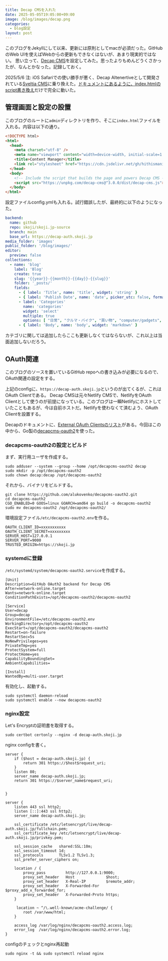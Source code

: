 ```yaml
---
title: Decap CMSを入れた
date: 2025-05-05T19:05:00+09:00
image: /blog/images/decap.png
categories:
  - blog設定
layout: post
---
```

このブログをJekyllにして以来、更新には原則としてmacが必須だった。GitHubのWeb UIを使えばWebからの更新もできなくはないが、あまり現実的ではない。
思い立って、[Decap CMS](https://decapcms.org)を設定してみた。思ったよりもめんどうくさかったが、なんとかなった。記録しておく。

2025/5/6 注: iOS Safariでの使い勝手が悪く、Decap Altenertiveとして開発されている[Sveltia CMS](https://github.com/sveltia/sveltia-cms)に乗り換えた。[ドキュメントにあるように、index.htmlのscript書き換え](https://github.com/sveltia/sveltia-cms?tab=readme-ov-file#migration)だけで完全に動いた。

## 管理画面と設定の設置

このブログのルートに`admin`ディレクトリを作り、そこに`index.html`ファイルを入れる。内容は以下の通り。

```html
<!DOCTYPE html>
<html>
  <head>
    <meta charset="utf-8" />
    <meta name="viewport" content="width=device-width, initial-scale=1.0" />
    <title>Content Manager</title>
    <link rel="stylesheet" href="https://cdn.jsdelivr.net/gh/hithismani/responsive-decap@main/dist/responsive.css"> <!-- Unminfied -->    
  </head>
  <body>
    <!-- Include the script that builds the page and powers Decap CMS -->
    <script src="https://unpkg.com/decap-cms@^3.0.0/dist/decap-cms.js"></script>
  </body>
</html>
```

設定ファイルconfig.ymlも入れる。試行錯誤したが、最終的に以下のようになった。

```yaml
backend:
  name: github
  repo: skoji/skoji.jp-source
  branch: main
  base_url: https://decap-auth.skoji.jp
media_folder: 'images'
public_folder: '/blog/images/'
editor:
  preview: false
collections:
  - name: 'blog'
    label: 'Blog'
    create: true
    slug: '{{year}}-{{month}}-{{day}}-{{slug}}'
    folder: '_posts/'
    fields:
      - { label: 'Title', name: 'title', widget: 'string' }
      - { label: 'Publish Date', name: 'date', picker_utc: false, format: "YYYY-MM-DDTHH:mm:ssZ", widget: 'datetime' }
      - label: 'Categories'
        name: 'categories'
        widget: 'select'
        multiple: true
        options: [ "日常", "クルマ・バイク", "買い物", "computer/gadgets", "料理", "音楽",  "お酒", "本", "blog設定", "ソフトウェア", "ネタ", "写真", "映画", "このブログについて", "その他", ".NET Framework", "Ruby", "R", "ソフトウェア開発", "休むに似たり",  "Lua",  "atom",  "未分類",  "イベント",  "LowLevel",  "Factor",  "プログラミング言語",  "開発環境",  "Lisp系",  "電子書籍",  "gepub",  "電書",  "11日",  "webapp",  "目標",  "Rust",  "Mastodon",  "猫",  "ひとりアドベントカレンダー",  "英語の表現",  "個人事業主",  "font",  "日記",  "MikanOS",  "blender"]
      - { label: 'Body', name: 'body', widget: 'markdown' }
```

カテゴリに関しては追加したらここも更新しなくてはならないが、これ以上は当面追加しないだろう。

## OAuth関連

このブログのソースを置いているGitHub repoへの書き込みが必要になるので、OAuth関連の設定をする。

上記のconfigに、`https://decap-auth.skoji.jp`というのが出てくるが、これはOAuth Clientである。
Decap CMSは元々Netlify CMSで、NetlifyをOAuth Clientとして使うのが前提になっている。このブログは一瞬Netlifyにホストしていたこともあるが、今は自前ホストだ。Netlifyを使わなくて済むよう、OAuth Clientを設置する。

Decapのドキュメントに、[External OAuth Clientsのリスト](https://decapcms.org/docs/external-oauth-clients/)がある。今回はこの中から、Go製の[decapcms-oauth2](https://github.com/alukovenko/decapcms-oauth2)を使った。

### decapcms-oauth2の設定とビルド

まず、実行用ユーザを作成する。

```shell
sudo adduser --system --group --home /opt/decapcms-oauth2 decap
sudo mkdir -p /opt/decapcms-oauth2
sudo chown decap:decap /opt/decapcms-oauth2
```

それから、バイナリをビルドする。

```shell
git clone https://github.com/alukovenko/decapcms-oauth2.git
cd decapcms-oauth2
CGO_ENABLED=0 GOOS=linux GOARCH=amd64 go build -o decapcms-oauth2
sudo mv decapcms-oauth2 /opt/decapcms-oauth2/
```

環境設定ファイル`/etc/decapcms-oauth2.env`を作る。

```shell
OAUTH_CLIENT_ID=xxxxxxxxxxx
OAUTH_CLIENT_SECRET=xxxxxxxxx
SERVER_HOST=127.0.0.1
SERVER_PORT=9000
TRUSTED_ORIGIN=https://skoji.jp
```

### systemdに登録

`/etc/systemd/system/decapcms-oauth2.service`を作成する。

```
[Unit]
Description=GitHub OAuth2 backend for Decap CMS
After=network-online.target
Wants=network-online.target
ConditionPathExists=/opt/decapcms-oauth2/decapcms-oauth2

[Service]
User=decap
Group=decap
EnvironmentFile=/etc/decapcms-oauth2.env
WorkingDirectory=/opt/decapcms-oauth2
ExecStart=/opt/decapcms-oauth2/decapcms-oauth2
Restart=on-failure
RestartSec=5s
NoNewPrivileges=yes
PrivateTmp=yes
ProtectSystem=full
ProtectHome=yes
CapabilityBoundingSet=
AmbientCapabilities=

[Install]
WantedBy=multi-user.target
```

有効化し、起動する。

```shell
sudo systemctl daemon-reload
sudo systemctl enable --now decapcms-oauth2
```

### nginx設定

Let's Encryptの証明書を取得する。

```shell
sudo certbot certonly --nginx -d decap-auth.skoji.jp
```

nginx configを書く。

```nginx
server {
    if ($host = decap-auth.skoji.jp) {
        return 301 https://$host$request_uri;
    }
    listen 80;
    server_name decap-auth.skoji.jp;
    return 301 https://$server_name$request_uri;


}

server {
    listen 443 ssl http2;
    listen [::]:443 ssl http2;
    server_name decap-auth.skoji.jp;

    ssl_certificate /etc/letsencrypt/live/decap-auth.skoji.jp/fullchain.pem;
    ssl_certificate_key /etc/letsencrypt/live/decap-auth.skoji.jp/privkey.pem;

    ssl_session_cache   shared:SSL:10m;
    ssl_session_timeout 1d;
    ssl_protocols       TLSv1.2 TLSv1.3;
    ssl_prefer_server_ciphers on;

    location / {
        proxy_pass         http://127.0.0.1:9000;
        proxy_set_header   Host              $host;
        proxy_set_header   X-Real-IP         $remote_addr;
        proxy_set_header   X-Forwarded-For   $proxy_add_x_forwarded_for;
        proxy_set_header   X-Forwarded-Proto https;
    }

     location ~ ^/\.well-known/acme-challenge/ {
        root /var/www/html;
    }

    access_log /var/log/nginx/decapcms-oauth2.access.log;
    error_log  /var/log/nginx/decapcms-oauth2.error.log;
}
```

configのチェックとnginx再起動

```shell
sudo nginx -t && sudo systemctl reload nginx
```
